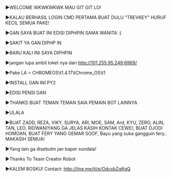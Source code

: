 ▶️WELCOME WKWKWKWK MAU GIT GIT LO!




▶️KALAU BERHASIL LOGIN CMD PERTAMA BUAT DULU "TREVKEY" HURUF KECIL  SEMUA PAKE!








▶️GAN SAYA BUAT INI EDISI DIPHPIN SAMA WANITA :( 










▶️SAKIT YA GAN DIPHP IN









▶️BARU KALI INI SAYA DIPHPIN








▶️jangan lupa ambil toket nya dari http://101.255.95.249:6969/





▶️Pake LA = CHROMEOS\t1.4.17\tChrome_OS\t1






▶️INSTALL GAN INI PY2






▶️EDISI PENSI GAN









▶️THANKS BUAT TEMAN TEMAN SAIA PEMAIN BOT LAINNYA






▶️ULALA 





▶️BUAT ZADD, REZA, VIKY, SURYA, ARI, MOE, SAM, Ard, KYU, ZERO, ALIN, TAN, LEO, RIDWAN(YANG GA JELAS KASIH KONTAK CEWE), BUAT DJODI HOMOAN, BUAT FERY YANG GEMAR SOOF, Bayu yang suka gangguin fery.. MAKASIH SEMUA!







▶️Yang lain ga disebutin jan baper sundala!






▶️️️️️️️️️Thanks To Team Creator Robot










▶️KALEM BOSKU!
Contact: http://line.me/ti/p/OdcxbZg6gQ
